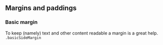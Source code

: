 ## Margins and paddings

### Basic margin
To keep (namely) text and other content readable a margin is a great help.   
`.basicSideMargin`
